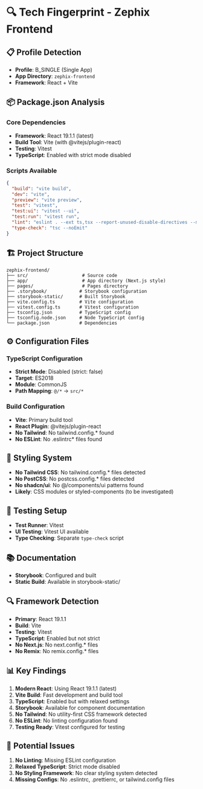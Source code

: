 # 🔍 Tech Fingerprint - Zephix Frontend

## 📋 Profile Detection
- **Profile**: B_SINGLE (Single App)
- **App Directory**: `zephix-frontend`
- **Framework**: React + Vite

## 📦 Package.json Analysis

### Core Dependencies
- **Framework**: React 19.1.1 (latest)
- **Build Tool**: Vite (with @vitejs/plugin-react)
- **Testing**: Vitest
- **TypeScript**: Enabled with strict mode disabled

### Scripts Available
```json
{
  "build": "vite build",
  "dev": "vite",
  "preview": "vite preview",
  "test": "vitest",
  "test:ui": "vitest --ui",
  "test:run": "vitest run",
  "lint": "eslint . --ext ts,tsx --report-unused-disable-directives --max-warnings 0",
  "type-check": "tsc --noEmit"
}
```

## 🏗️ Project Structure
```
zephix-frontend/
├── src/                    # Source code
├── app/                    # App directory (Next.js style)
├── pages/                  # Pages directory
├── .storybook/            # Storybook configuration
├── storybook-static/      # Built Storybook
├── vite.config.ts         # Vite configuration
├── vitest.config.ts       # Vitest configuration
├── tsconfig.json          # TypeScript config
├── tsconfig.node.json     # Node TypeScript config
└── package.json           # Dependencies
```

## ⚙️ Configuration Files

### TypeScript Configuration
- **Strict Mode**: Disabled (strict: false)
- **Target**: ES2018
- **Module**: CommonJS
- **Path Mapping**: `@/*` → `src/*`

### Build Configuration
- **Vite**: Primary build tool
- **React Plugin**: @vitejs/plugin-react
- **No Tailwind**: No tailwind.config.* found
- **No ESLint**: No .eslintrc* files found

## 🎨 Styling System
- **No Tailwind CSS**: No tailwind.config.* files detected
- **No PostCSS**: No postcss.config.* files detected
- **No shadcn/ui**: No @/components/ui patterns found
- **Likely**: CSS modules or styled-components (to be investigated)

## 🧪 Testing Setup
- **Test Runner**: Vitest
- **UI Testing**: Vitest UI available
- **Type Checking**: Separate `type-check` script

## 📚 Documentation
- **Storybook**: Configured and built
- **Static Build**: Available in storybook-static/

## 🔍 Framework Detection
- **Primary**: React 19.1.1
- **Build**: Vite
- **Testing**: Vitest
- **TypeScript**: Enabled but not strict
- **No Next.js**: No next.config.* files
- **No Remix**: No remix.config.* files

## 📊 Key Findings
1. **Modern React**: Using React 19.1.1 (latest)
2. **Vite Build**: Fast development and build tool
3. **TypeScript**: Enabled but with relaxed settings
4. **Storybook**: Available for component documentation
5. **No Tailwind**: No utility-first CSS framework detected
6. **No ESLint**: No linting configuration found
7. **Testing Ready**: Vitest configured for testing

## 🚨 Potential Issues
1. **No Linting**: Missing ESLint configuration
2. **Relaxed TypeScript**: Strict mode disabled
3. **No Styling Framework**: No clear styling system detected
4. **Missing Configs**: No .eslintrc, .prettierrc, or tailwind.config files
